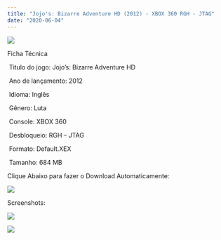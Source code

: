 ```yaml
---
title: "Jojo's: Bizarre Adventure HD (2012) - XBOX 360 RGH - JTAG"
date: "2020-06-04"
---
```


![](https://1.bp.blogspot.com/-xEc8xRLoOQQ/XtlG0-cWr0I/AAAAAAAAJ-U/NEpxszPfe1g1RJ3WzCUZFXjcsVDhbmcwACK4BGAsYHg/unnamed{df0b4067d4cf89da3ca8e6c7a68e90e99b01985f87ec33497998002e9f13b411}2B{df0b4067d4cf89da3ca8e6c7a68e90e99b01985f87ec33497998002e9f13b411}25281{df0b4067d4cf89da3ca8e6c7a68e90e99b01985f87ec33497998002e9f13b411}2529.png)

Ficha Técnica

 Titulo do jogo: Jojo’s: Bizarre Adventure HD

 Ano de lançamento: 2012

 Idioma: Inglês 

 Gênero: Luta

 Console: XBOX 360

 Desbloqueio: RGH – JTAG

 Formato: Default.XEX

 Tamanho: 684 MB

Clique Abaixo para fazer o Download Automaticamente:

[![](https://1.bp.blogspot.com/-eNerQjlxWXg/Xsyoy1YwxPI/AAAAAAAAG8o/qs-0XGNQDR4jSn0uGinE3EzKZZ6GoZnEACPcBGAYYCw/s1600/LINK1.png)](https://zee.gl/s5vY6U)

Screenshots:

[![](https://1.bp.blogspot.com/--j3wK_aIZww/XtlG0FS6xJI/AAAAAAAAJ-Q/wR74OxjO2mYxN-nJ1PRGZoKMAU-fHln0QCK4BGAsYHg/w400-h225/maxresdefault{df0b4067d4cf89da3ca8e6c7a68e90e99b01985f87ec33497998002e9f13b411}2B{df0b4067d4cf89da3ca8e6c7a68e90e99b01985f87ec33497998002e9f13b411}25286{df0b4067d4cf89da3ca8e6c7a68e90e99b01985f87ec33497998002e9f13b411}2529.jpg)](https://1.bp.blogspot.com/--j3wK_aIZww/XtlG0FS6xJI/AAAAAAAAJ-Q/wR74OxjO2mYxN-nJ1PRGZoKMAU-fHln0QCK4BGAsYHg/s1280/maxresdefault{df0b4067d4cf89da3ca8e6c7a68e90e99b01985f87ec33497998002e9f13b411}2B{df0b4067d4cf89da3ca8e6c7a68e90e99b01985f87ec33497998002e9f13b411}25286{df0b4067d4cf89da3ca8e6c7a68e90e99b01985f87ec33497998002e9f13b411}2529.jpg)

[![](https://1.bp.blogspot.com/-_LCAqworAc4/XtlGzuPgpAI/AAAAAAAAJ-M/xPy9rdJQ90cLBVVCKtQbTjwJ0BmZ-wVzQCK4BGAsYHg/w400-h225/maxresdefault{df0b4067d4cf89da3ca8e6c7a68e90e99b01985f87ec33497998002e9f13b411}2B{df0b4067d4cf89da3ca8e6c7a68e90e99b01985f87ec33497998002e9f13b411}25285{df0b4067d4cf89da3ca8e6c7a68e90e99b01985f87ec33497998002e9f13b411}2529.jpg)](https://1.bp.blogspot.com/-_LCAqworAc4/XtlGzuPgpAI/AAAAAAAAJ-M/xPy9rdJQ90cLBVVCKtQbTjwJ0BmZ-wVzQCK4BGAsYHg/s1280/maxresdefault{df0b4067d4cf89da3ca8e6c7a68e90e99b01985f87ec33497998002e9f13b411}2B{df0b4067d4cf89da3ca8e6c7a68e90e99b01985f87ec33497998002e9f13b411}25285{df0b4067d4cf89da3ca8e6c7a68e90e99b01985f87ec33497998002e9f13b411}2529.jpg)
